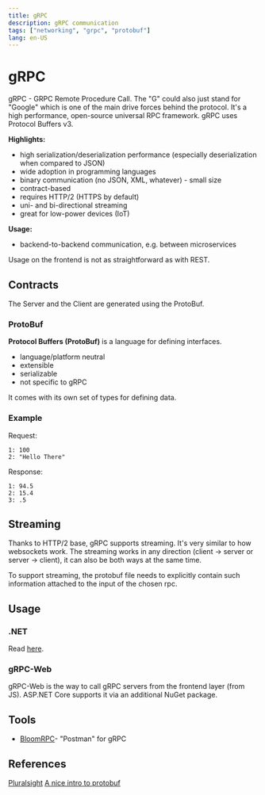 ```yaml
---
title: gRPC
description: gRPC communication
tags: ["networking", "grpc", "protobuf"]
lang: en-US
---
```


# gRPC

gRPC - GRPC Remote Procedure Call. The "G" could also just stand for "Google"
which is one of the main drive forces behind the protocol. It's a high
performance, open-source universal RPC framework. gRPC uses Protocol Buffers v3.

**Highlights:**

- high serialization/deserialization performance (especially deserialization
  when compared to JSON)
- wide adoption in programming languages
- binary communication (no JSON, XML, whatever) - small size
- contract-based
- requires HTTP/2 (HTTPS by default)
- uni- and bi-directional streaming
- great for low-power devices (IoT)

**Usage:**

- backend-to-backend communication, e.g. between microservices

Usage on the frontend is not as straightforward as with REST.

## Contracts

The Server and the Client are generated using the ProtoBuf.

### ProtoBuf

**Protocol Buffers (ProtoBuf)** is a language for defining interfaces.

- language/platform neutral
- extensible
- serializable
- not specific to gRPC

It comes with its own set of types for defining data.

### Example

Request:

```
1: 100
2: "Hello There"
```

Response:

```
1: 94.5
2: 15.4
3: .5
```

## Streaming

Thanks to HTTP/2 base, gRPC supports streaming. It's very similar to how
websockets work. The streaming works in any direction (client -> server or
server -> client), it can also be both ways at the same time.

To support streaming, the protobuf file needs to explicitly contain such
information attached to the input of the chosen rpc.

## Usage

### .NET

Read [here](/programming/dotnet/grpc).

### gRPC-Web

gRPC-Web is the way to call gRPC servers from the frontend layer (from JS).
ASP.NET Core supports it via an additional NuGet package.

## Tools

- [BloomRPC](https://github.com/bloomrpc/bloomrpc)- "Postman" for gRPC

## References

[Pluralsight](https://app.pluralsight.com/library/courses/aspdotnet-core-6-using-grpc/)
[A nice intro to
protobuf](https://grapeup.com/blog/protobuf-how-to-serialize-data-effectively-with-protocol-buffers/#)